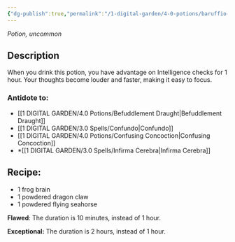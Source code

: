 ```yaml
---
{"dg-publish":true,"permalink":"/1-digital-garden/4-0-potions/baruffio-s-brain-elixir/","tags":["potion","extracurricular","uncommon"]}
---
```


*Potion, uncommon* 

## Description

When you drink this potion, you have advantage on Intelligence checks for 1 hour. Your thoughts become louder and faster, making it easy to focus.

### Antidote to: 
- [[1 DIGITAL GARDEN/4.0 Potions/Befuddlement Draught\|Befuddlement Draught]]
- [[1 DIGITAL GARDEN/3.0 Spells/Confundo\|Confundo]]
- [[1 DIGITAL GARDEN/4.0 Potions/Confusing Concoction\|Confusing Concoction]]
- *[[1 DIGITAL GARDEN/3.0 Spells/Infirma Cerebra\|Infirma Cerebra]]

## Recipe:

- 1 frog brain
- 1 powdered dragon claw
- 1 powdered flying seahorse

**Flawed**:
The duration is 10 minutes, instead of 1 hour.

**Exceptional:** 
The duration is 2 hours, instead of 1 hour.
